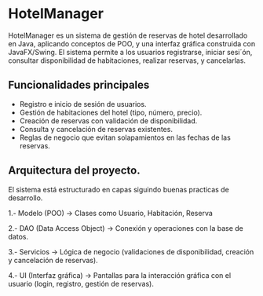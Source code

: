 # HotelManager
HotelManager es un sistema de gestión de reservas de hotel desarrollado en Java, aplicando conceptos de POO, y una interfaz gráfica construida con JavaFX/Swing. El sistema permite a los usuarios registrarse, iniciar sesi´ón, consultar disponibilidad de habitaciones, realizar reservas, y cancelarlas. 

## Funcionalidades principales

- Registro e inicio de sesión de usuarios.
- Gestión  de habitaciones del hotel (tipo, número, precio).
- Creación de reservas con validación de disponibilidad.
- Consulta y cancelación de reservas existentes.
- Reglas de negocio que evitan solapamientos en las fechas de las reservas.

 ## Arquitectura del proyecto.

 El sistema está estructurado en capas siguindo buenas practicas de desarrollo. 

 1.- Modelo (POO) -> Clases como Usuario, Habitación, Reserva
 
 2.- DAO (Data Access Object) -> Conexión y operaciones con la base de datos. 
 
 3.- Servicios -> Lógica de negocio (validaciones de disponibilidad, creación y cancelación de reservas).
 
 4.- UI (Interfaz gráfica) -> Pantallas para la interacción gráfica con el usuario (login, registro, gestión de reservas).

